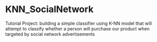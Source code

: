 # KNN_SocialNetwork
Tutorial Project: building a simple classifier using K-NN model that will attempt to classify whether a person will purchase our product when targeted by social network advertisements
